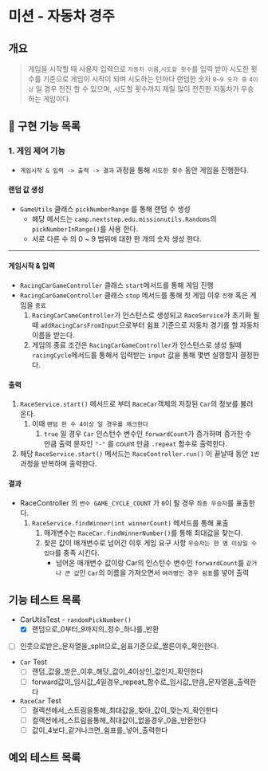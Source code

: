 # 미션 - 자동차 경주

## 개요

> 게임을 시작할 때 사용자 입력으로 `자동차 이름`,`시도할 횟수`를 입력 받아 시도한 횟수를 기준으로 게임이 시작이 되며 시도하는 턴마다 랜덤한 숫자 `0~9 숫자 중` `4이상` 일 경우 전진 할 수 있으며,
> 시도할 횟수까지 제일 많이 전진한 자동차가 우승하는 게임이다.

## 🚀 구현 기능 목록

### 1. 게임 제어 기능

- `게임시작 & 입력 -> 출력 -> 결과` 과정을 통해 `시도한 횟수` 동안 게임을 진행한다.

#### 랜덤 값 생성

- `GameUtils` 클래스 `pickNumberRange` 를 통해 랜덤 수 생성
    - 해당 메서드는 `camp.nextstep.edu.missionutils.Randoms`의 `pickNumberInRange()`를 사용 한다.
    - 서로 다른 수 의 0 ~ 9 범위에 대한 한 개의 숫자 생성 한다.

________

#### 게임시작 & 입력

- `RacingCarGameController` 클래스 `start`메서드를 통해 게임 진행
- `RacingCarGameController` 클래스 `stop` 메서드를 통해 첫 게임 이후 `진행` 혹은 게임을 `종료`
    1. `RacingCarCameController`가 인스턴스로 생성되고 `RaceService`가 초기화 될 때 `addRacingCarsFromInput`으로부터 쉼표 기준으로 자동차 경기를 할 자동차
       이름을 받는다.
    2. 게임의 종료 조건은 `RacingCarGameController`가 인스턴스로 생성 될때 `racingCycle`메서드를 통해서
       입력받는 `input` 값을 통해 몇번 실행할지 결정한다.

#### 출력

1. `RaceService.start()` 메서드로 부터 `RaceCar`객체의 저장된 `Car`의 정보를 불러 온다.
    1. 이때 `랜덤 한 수 4이상 일 경우를 체크한다`
        1. `true` 일 경우 `Car` 인스턴수 변수인 `forwardCount`가 증가하며 증가한 수 만큼 출력 문자인 `"-"` 를 count 만큼 `.repeat` 함수로 출력한다.
2. 해당 `RaceService.start()` 메서드는 `RaceController.run()` 이 끝날때 동안 `1번` 과정을 반복하며 출력한다.

#### 결과

- RaceController 의  `변수 GAME_CYCLE_COUNT` 가 `0`이 될 경우 `최종 우승자`를 표출한다.
    1. `RaceService.findWinner(int winnerCount)` 메서드를 통해 표출
        1. 매개변수는 `RaceCar.findWinnerNumber()`를 통해 최대값을 찾는다.
        2. 찾은 값이 매개변수로 넘어간 이후 게임 요구 사항 `우승자는 한 명 이상일 수 있다`를 충족 시킨다.
            - 넘어온 매개변수 값이랑 Car의 인스턴수 변수인 `forwardCount`를 `같거나 큰 값`인 `Car`의 이름을 가져오면서 `여러명인 경우 쉼표`를 넣어 출력

## 기능 테스트 목록

- CarUtilsTest - `randomPickNumber()`
    - [x] 랜덤으로_0부터_9까지의_정수_하나를_반환
- [ ] 인풋으로받은_문자열을_split으로_쉼표기준으로_짤른이후_확인한다.
- `Car` Test
    - [ ] 랜덤_값을_받은_이후_해당_값이_4이상인_값인지_확인한다
    - [ ] forward값이_임시값_4일경우_repeat_함수로_임시값_만큼_문자열을_출력한다
- `RaceCar` Test
    - [ ] 컬렉션에서_스트림을통해_최대값을_찾아_값이_맞는지_확인한다
    - [ ] 컬렉션에서_스트림을통해_최대값이_없을경우_0을_반환한다
    - [ ] 값이_4보다_같거나크면_쉼표를_넣어_출력한다

## 예외 테스트 목록 









